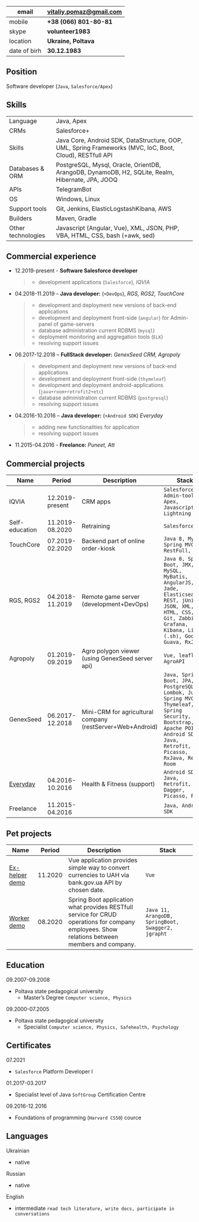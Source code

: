 
|email|**vitaliy.pomaz@gmail.com**|
|---|---|
|mobile|**+38 (066) 801-80-81**|
|skype|**volunteer1983**|
|location|**Ukraine, Poltava**|
|date of birh|**30.12.1983**|

## Position
Software developer (`Java`, `Salesforce/Apex`)

## Skills

|||
|---|---|
|Language|Java, Apex|
|CRMs|Salesforce+|
|Skills|Java Core, Android SDK, DataStructure, OOP, UML, Spring Frameworks (MVC, IoC, Boot, Cloud), RESTfull API|
|Databases & ORM|PostgreSQL, Mysql, Oracle, OrientDB, ArangoDB, DynamoDB, H2, SQLite, Realm, Hibernate, JPA, JOOQ|
|APIs|TelegramBot|
|OS|Windows, Linux|
|Support tools|Git, Jenkins, ElasticLogstashKibana, AWS|
|Builders|Maven, Gradle|
|Other technologies|Javascript (Angular, Vue), XML, JSON, PHP, VBA, HTML, CSS, bash (+awk, sed)|

## Commercial experience
* 12.2019-present - **Software Salesforce developer**
  >- development applications (`Salesforce`), *IQVIA*
* 04.2018-11.2019 – **Java developer:** (`+DevOps`), *RGS, RGS2, TouchCore*
  >- development and deployment new versions of back-end applications
  >- development and deployment front-side (`angular`) for Admin-panel of game-servers
  >- database administration current RDBMS (`mysql`)
  >- deployment monitoring and aggregation tools (`ELK`)
  >- resolving support issues
* 06.2017-12.2018 – **FullStack developer:** *GenexSeed CRM, Agropoly*
  >- development and deployment new versions of back-end applications
  >- development and deployment front-side (`thymeleaf`)
  >- development and deployment android-applications (`java+room+retrofit2+etc`)
  >- database administration current RDBMS (`postgresql`)
  >- resolving support issues
* 04.2016-10.2016 – **Java developer:** (`+Android SDK`) *Everyday*
  >- adding new functionalities for application
  >- resolving support issues
* 11.2015-04.2016 - **Freelance:** *Puneet, Att*

## Commercial projects

|Name|Period|Description|Stack|
|---|---|---|---|
|IQVIA|12.2019-present|CRM apps|`Salesforce, Admin-tools, Apex, Javascript, Lightning`|
|Self-education|11.2019-08.2020|Retraining|`Salesforce+`|
|TouchCore|07.2019-02.2020|Backend part of online order-kiosk|`Java 8, MySql, Spring MVC, RestFull, JSON`|
|RGS, RGS2|04.2018-11.2019|Remote game server (development+DevOps)|`Java 8, Spring Boot, JMX, MySQL, MyBatis, AngularJS, Jade, Elasticsearch, REST, jUnit, JSON, XML, HTML, CSS, Git, Zabbix, Grafana, Kibana, Linux (.sh), Google Guava, RxJava`|
|Agropoly|01.2019-09.2019|Agro polygon viewer (using GenexSeed server api)|`Vue, leaflet, AgroAPI`|
|GenexSeed|06.2017-12.2018|Mini-CRM for agricultural company (restServer+Web+Android)|`Java, Spring Boot, JPA, PostgreSQL, Lombok, Junit, Spring MVC, Thymeleaf, Spring Security, Bootstrap, Apache POI, Android SDK, Java, Retrofit, Picasso, RxJava, Realm, Room`|
|[Everyday](https://play.google.com/store/apps/details?id=ua.mk.diet )|04.2016-10.2016|Health & Fitness (support)|`Android SDK, Java, Retrofit, Dagger, Picasso, Flury`|
|Freelance|11.2015-04.2016||`Java, Android SDK`|

## Pet projects

|Name|Period|Description|Stack|
|---|---|---|---|
|[Ex-helper](https://github.com/optimusprime2014/exchange-currency-helper) [demo](http://162.250.120.118:8004)|11.2020|Vue application provides simple way to convert currencies to UAH via bank.gov.ua API by chosen date.|`Vue`|
|[Worker](https://github.com/optimusprime2014/Worker) [demo](http://162.250.120.118:8002/swagger-ui.html)|08.2020|Spring Boot application what provides RESTfull service for CRUD operations for company employees. Show relations between members and company.|`Java 11, ArangoDB, SpringBoot, Swagger2, jgrapht`|

## Education
09.2007-09.2008
- Poltava state pedagogical university
  - Master’s Degree `Computer science, Physics`

09.2000-07.2005
- Poltava state pedagogical university
  - Specialist `Computer science, Physics, Safehealth, Psychology`

## Certificates
07.2021
- `Salesforce` Platform Developer I

01.2017-03.2017
- Specialist level of Java `SoftGroup` Certification Centre

09.2016-12.2016
- Foundations of programming (`Harvard CS50`) cource

## Languages
Ukrainian
- native

Russian
- native

English
- intermediate `read tech literature, write docs, participate in  conversations`

